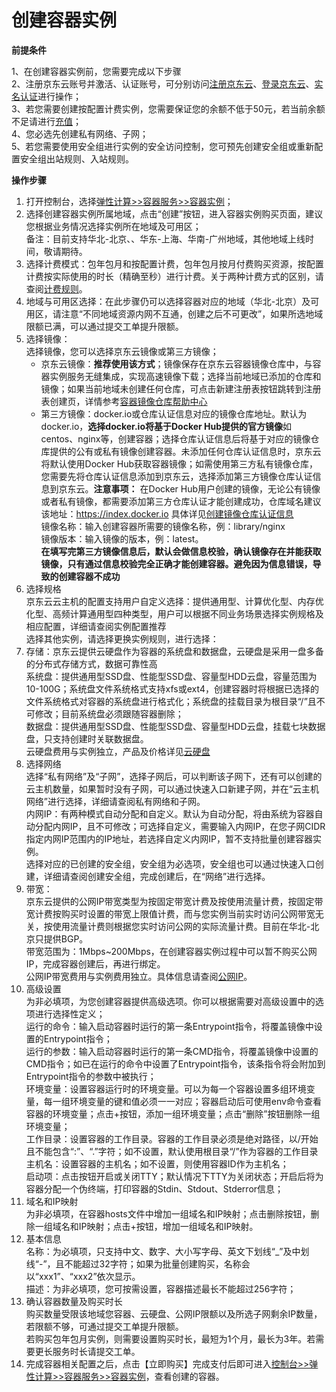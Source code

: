 # 创建容器实例

**前提条件**

1、在创建容器实例前，您需要完成以下步骤  
2、注册京东云账号并激活、认证账号，可分别访问[注册京东云](https://accounts.jdcloud.com/p/regPage?source=jdcloud%26ReturnUrl=%2f%2fuc.jdcloud.com%2fpassport%2fcomplete%3freturnUrl%3d//www.jdcloud.com/)、[登录京东云](https://console.jdcloud.com/overview)、[实名认证](https://uc.jdcloud.com/account/verify)进行操作；  
3、若您需要创建按配置计费实例，您需要保证您的余额不低于50元，若当前余额不足请进行[充值](https://uc.jdcloud.com/cost/capital/recharg)；  
4、您必选先创建私有网络、子网；  
5、若您需要使用安全组进行实例的安全访问控制，您可预先创建安全组或重新配置安全组出站规则、入站规则。  

**操作步骤**

 1. 打开控制台，选择[弹性计算>>容器服务>>容器实例](https://cns-console.jdcloud.com/host/container/list)；  
 2. 选择创建容器实例所属地域，点击“创建”按钮，进入容器实例购买页面，建议您根据业务情况选择实例所在地域及可用区；  
 备注：目前支持华北-北京、、华东-上海、华南-广州地域，其他地域上线时间，敬请期待。  
 3. 选择计费模式：包年包月和按配置计费，包年包月按月付费购买资源，按配置计费按实际使用的时长（精确至秒）进行计费。关于两种计费方式的区别，请查阅[计费规则](https://docs.jdcloud.com/cn/native-container/billing-rules)。  
 4. 地域与可用区选择：在此步骤仍可以选择容器对应的地域（华北-北京）及可用区，请注意“不同地域资源内网不互通，创建之后不可更改”，如果所选地域限额已满，可以通过提交工单提升限额。  
 5. 选择镜像：  
    选择镜像，您可以选择京东云镜像或第三方镜像；  
    - 京东云镜像：**推荐使用该方式**；镜像保存在京东云容器镜像仓库中，与容器实例服务无缝集成，实现高速镜像下载；选择当前地域已添加的仓库和镜像；如果当前地域未创建任何仓库，可点击新建注册表按钮跳转到注册表创建页，详情参考[容器镜像仓库帮助中心](https://docs.jdcloud.com/cn/container-registry/product-overview)  
    - 第三方镜像：docker.io或仓库认证信息对应的镜像仓库地址。默认为docker.io，**选择docker.io将基于Docker Hub提供的官方镜像**如centos、nginx等，创建容器；选择仓库认证信息后将基于对应的镜像仓库提供的公有或私有镜像创建容器。未添加任何仓库认证信息时，京东云将默认使用Docker Hub获取容器镜像；如需使用第三方私有镜像仓库，您需要先将仓库认证信息添加到京东云，选择添加第三方镜像仓库认证信息到京东云。**注意事项：** 在Docker Hub用户创建的镜像，无论公有镜像或者私有镜像，都需要添加第三方仓库认证才能创建成功，仓库域名建议该地址：https://index.docker.io 具体详见[创建镜像仓库认证信息](https://docs.jdcloud.com/cn/native-container/create-repository)     
 镜像名称：输入创建容器所需要的镜像名称，例：library/nginx  
 镜像版本：输入镜像的版本，例：latest。  
   **在填写完第三方镜像信息后，默认会做信息校验，确认镜像存在并能获取镜像，只有通过信息校验完全正确才能创建容器。避免因为信息错误，导致的创建容器不成功**
 6. 选择规格  
京东云云主机的配置支持用户自定义选择：提供通用型、计算优化型、内存优化型、高频计算通用型四种类型，用户可以根据不同业务场景选择实例规格及相应配置，详细请查阅实例配置推荐  
选择其他实例，请选择更换实例规则，进行选择：  
 7. 存储：京东云提供云硬盘作为容器的系统盘和数据盘，云硬盘是采用一盘多备的分布式存储方式，数据可靠性高                
系统盘：提供通用型SSD盘、性能型SSD盘、容量型HDD云盘，容量范围为10-100G；系统盘文件系统格式支持xfs或ext4，创建容器时将根据已选择的文件系统格式对容器的系统盘进行格式化；系统盘的挂载目录为根目录“/”且不可修改；目前系统盘必须跟随容器删除；    
数据盘：提供通用型SSD盘、性能型SSD盘、容量型HDD云盘，挂载七块数据盘，只支持创建时关联数据盘。       
  云硬盘费用与实例独立，产品及价格详见[云硬盘](https://docs.jdcloud.com/cn/cloud-disk-service/product-overview)   
 8. 选择网络  
选择“私有网络”及“子网”，选择子网后，可以判断该子网下，还有可以创建的云主机数量，如果暂时没有子网，可以通过快速入口新建子网，并在“云主机网络”进行选择，详细请查阅私有网络和子网。  
内网IP：有两种模式自动分配和自定义。默认为自动分配，将由系统为容器自动分配内网IP，且不可修改；可选择自定义，需要输入内网IP，在您子网CIDR指定内网IP范围内的IP地址，若选择自定义内网IP，暂不支持批量创建容器实例。  
选择对应的已创建的安全组，安全组为必选项，安全组也可以通过快速入口创建，详细请查阅创建安全组，完成创建后，在“网络”进行选择。   
 9. 带宽：  
京东云提供的公网IP带宽类型为按固定带宽计费及按使用流量计费，按固定带宽计费按购买时设置的带宽上限值计费，而与您实例当前实时访问公网带宽无关，按使用流量计费则根据您实时访问公网的实际流量计费。目前在华北-北京只提供BGP。  
带宽范围为：1Mbps~200Mbps，在创建容器实例过程中可以暂不购买公网IP，完成容器创建后，再进行绑定。  
 公网IP带宽费用与实例费用独立。具体信息请查阅[公网IP](https://docs.jdcloud.com/cn/elastic-ip/product-overview)。
 10. 高级设置  
为非必填项，为您创建容器提供高级选项。你可以根据需要对高级设置中的选项进行选择性定义；  
运行的命令：输入启动容器时运行的第一条Entrypoint指令，将覆盖镜像中设置的Entrypoint指令；  
运行的参数：输入启动容器时运行的第一条CMD指令，将覆盖镜像中设置的CMD指令；如已在运行的命令中设置了Entrypoint指令，该条指令将会附加到Entrypoint指令的参数中被执行；  
环境变量：设置容器运行时的环境变量。可以为每一个容器设置多组环境变量，每一组环境变量的键和值必须一一对应；容器启动后可使用env命令查看容器的环境变量；点击+按钮，添加一组环境变量；点击“删除”按钮删除一组环境变量；  
工作目录：设置容器的工作目录。容器的工作目录必须是绝对路径，以/开始且不能包含“:”、“.”字符；如不设置，默认使用根目录“/”作为容器的工作目录  
主机名：设置容器的主机名；如不设置，则使用容器ID作为主机名；  
启动项：点击按钮开启或关闭TTY；默认情况下TTY为关闭状态；开启后将为容器分配一个伪终端，打印容器的Stdin、Stdout、Stderror信息；  
 11. 域名和IP映射  
为非必填项，在容器hosts文件中增加一组域名和IP映射；点击删除按钮，删除一组域名和IP映射；点击+按钮，增加一组域名和IP映射。  
 12. 基本信息  
名称：为必填项，只支持中文、数字、大小写字母、英文下划线“_”及中划线“-”，且不能超过32字符；如果为批量创建购买，名称会以“xxx1”、“xxx2”依次显示。   
描述：为非必填项，您可按需设置，容器描述最长不能超过256字符；  
 13. 确认容器数量及购买时长  
购买数量受限该地域您容器、云硬盘、公网IP限额以及所选子网剩余IP数量，若限额不够，可通过提交工单提升限额。  
若购买包年包月实例，则需要设置购买时长，最短为1个月，最长为3年。若需要更长服务时长请提交工单。  
  14. 完成容器相关配置之后，点击【立即购买】完成支付后即可进入[控制台>>弹性计算>>容器服务>>容器实例](https://cns-console.jdcloud.com/host/container/list)，查看创建的容器。  
